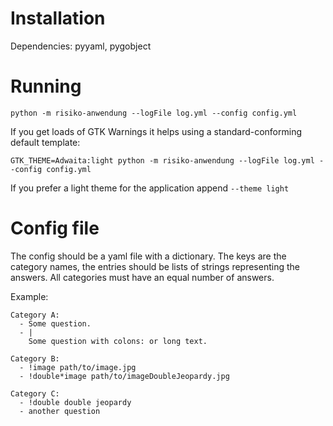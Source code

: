 # Installation

Dependencies: pyyaml, pygobject

# Running

```
python -m risiko-anwendung --logFile log.yml --config config.yml
```

If you get loads of GTK Warnings it helps using a standard-conforming default template:

```
GTK_THEME=Adwaita:light python -m risiko-anwendung --logFile log.yml --config config.yml
```

If you prefer a light theme for the application append `--theme light`

# Config file

The config should be a yaml file with a dictionary. The keys are the category names, the
entries should be lists of strings representing the answers. All categories must have an
equal number of answers.

Example:

```
Category A:
  - Some question.
  - |
    Some question with colons: or long text.

Category B:
  - !image path/to/image.jpg
  - !double*image path/to/imageDoubleJeopardy.jpg

Category C:
  - !double double jeopardy
  - another question
```
